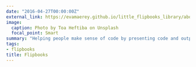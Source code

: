 ```yaml
---
date: "2016-04-27T00:00:00Z"
external_link: https://evamaerey.github.io/little_flipbooks_library/about/what_the_flipbook
image:
  caption: Photo by Toa Heftiba on Unsplash
  focal_point: Smart
summary: "Helping people make sense of code by presenting code and output side-by-side and step-by-step"
tags:
- flipbooks
title: Flipbooks
---
```

